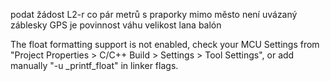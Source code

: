 podat žádost
L2-r co pár metrů s praporky
mimo město
není uvázaný
záblesky
GPS je povinnost
váhu
velikost lana
balón


The float formatting support is not enabled, check your MCU Settings from "Project Properties > C/C++ Build > Settings > Tool Settings", or add manually "-u _printf_float" in linker flags.